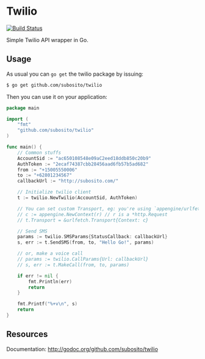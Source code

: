 # Twilio

[![Build Status](https://travis-ci.org/subosito/twilio.png)](https://travis-ci.org/subosito/twilio)

Simple Twilio API wrapper in Go.

## Usage

As usual you can `go get` the twilio package by issuing:

```bash
$ go get github.com/subosito/twilio
```

Then you can use it on your application:

```go
package main

import (
	"fmt"
	"github.com/subosito/twilio"
)

func main() {
	// Common stuffs
	AccountSid := "ac650108548e09aC2eed18ddb850c20b9"
	AuthToken := "2ecaf74387cbb28456aad6fb57b5ad682"
	from := "+15005550006"
	to := "+62801234567"
	callbackUrl := "http://subosito.com/"

	// Initialize twilio client
	t := twilio.NewTwilio(AccountSid, AuthToken)

	// You can set custom Transport, eg: you're using `appengine/urlfetch` on Google's appengine
	// c := appengine.NewContext(r) // r is a *http.Request
	// t.Transport = &urlfetch.Transport{Context: c}

	// Send SMS
	params := twilio.SMSParams{StatusCallback: callbackUrl}
	s, err := t.SendSMS(from, to, "Hello Go!", params)

	// or, make a voice call
	// params := twilio.CallParams{Url: callbackUrl}
	// s, err := t.MakeCall(from, to, params)

	if err != nil {
		fmt.Println(err)
		return
	}

	fmt.Printf("%+v\n", s)
	return
}
```

## Resources

Documentation: http://godoc.org/github.com/subosito/twilio

